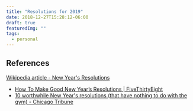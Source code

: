 ```yaml
---
title: "Resolutions for 2019"
date: 2018-12-27T15:28:12-06:00
draft: true
featuredImg: ""
tags: 
  - personal
---
```


## References

[Wikipedia article - New Year's Resolutions](https://en.wikipedia.org/wiki/New_Year%27s_resolution)
* [How To Make Good New Year’s Resolutions | FiveThirtyEight](https://fivethirtyeight.com/features/how-to-make-good-new-years-resolutions/)
* [10 worthwhile New Year's resolutions (that have nothing to do with the gym) - Chicago Tribune](https://www.chicagotribune.com/lifestyles/ct-unique-nye-resolutions-20181229-photogallery.html)
